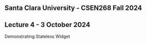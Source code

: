 ## Santa Clara University - CSEN268 Fall 2024
## Lecture 4 - 3 October 2024 

Demonstrating Stateless Widget
